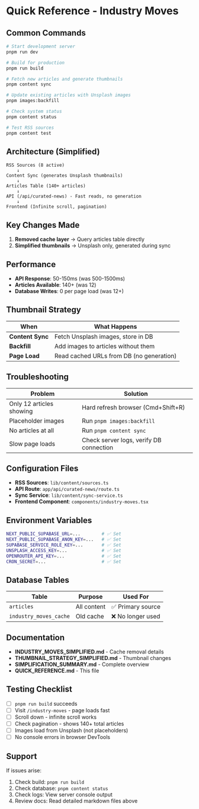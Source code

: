 # Quick Reference - Industry Moves

## Common Commands

```bash
# Start development server
pnpm run dev

# Build for production
pnpm run build

# Fetch new articles and generate thumbnails
pnpm content sync

# Update existing articles with Unsplash images
pnpm images:backfill

# Check system status
pnpm content status

# Test RSS sources
pnpm content test
```

## Architecture (Simplified)

```
RSS Sources (8 active)
    ↓
Content Sync (generates Unsplash thumbnails)
    ↓
Articles Table (140+ articles)
    ↓
API (/api/curated-news) - Fast reads, no generation
    ↓
Frontend (Infinite scroll, pagination)
```

## Key Changes Made

1. **Removed cache layer** → Query articles table directly
2. **Simplified thumbnails** → Unsplash only, generated during sync

## Performance

- **API Response**: 50-150ms (was 500-1500ms)
- **Articles Available**: 140+ (was 12)
- **Database Writes**: 0 per page load (was 12+)

## Thumbnail Strategy

| When | What Happens |
|------|--------------|
| **Content Sync** | Fetch Unsplash images, store in DB |
| **Backfill** | Add images to articles without them |
| **Page Load** | Read cached URLs from DB (no generation) |

## Troubleshooting

| Problem | Solution |
|---------|----------|
| Only 12 articles showing | Hard refresh browser (Cmd+Shift+R) |
| Placeholder images | Run `pnpm images:backfill` |
| No articles at all | Run `pnpm content sync` |
| Slow page loads | Check server logs, verify DB connection |

## Configuration Files

- **RSS Sources**: `lib/content/sources.ts`
- **API Route**: `app/api/curated-news/route.ts`
- **Sync Service**: `lib/content/sync-service.ts`
- **Frontend Component**: `components/industry-moves.tsx`

## Environment Variables

```bash
NEXT_PUBLIC_SUPABASE_URL=...        # ✅ Set
NEXT_PUBLIC_SUPABASE_ANON_KEY=...   # ✅ Set
SUPABASE_SERVICE_ROLE_KEY=...       # ✅ Set
UNSPLASH_ACCESS_KEY=...             # ✅ Set
OPENROUTER_API_KEY=...              # ✅ Set
CRON_SECRET=...                     # ✅ Set
```

## Database Tables

| Table | Purpose | Used For |
|-------|---------|----------|
| `articles` | All content | ✅ Primary source |
| `industry_moves_cache` | Old cache | ❌ No longer used |

## Documentation

- **INDUSTRY_MOVES_SIMPLIFIED.md** - Cache removal details
- **THUMBNAIL_STRATEGY_SIMPLIFIED.md** - Thumbnail changes
- **SIMPLIFICATION_SUMMARY.md** - Complete overview
- **QUICK_REFERENCE.md** - This file

## Testing Checklist

- [ ] `pnpm run build` succeeds
- [ ] Visit `/industry-moves` - page loads fast
- [ ] Scroll down - infinite scroll works
- [ ] Check pagination - shows 140+ total articles
- [ ] Images load from Unsplash (not placeholders)
- [ ] No console errors in browser DevTools

## Support

If issues arise:
1. Check build: `pnpm run build`
2. Check database: `pnpm content status`
3. Check logs: View server console output
4. Review docs: Read detailed markdown files above
